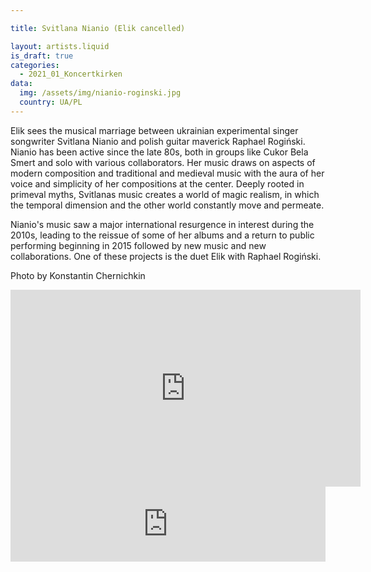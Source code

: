 ```yaml
---

title: Svitlana Nianio (Elik cancelled)

layout: artists.liquid
is_draft: true
categories:
  - 2021_01_Koncertkirken
data:
  img: /assets/img/nianio-roginski.jpg
  country: UA/PL
---
```


Elik sees the musical marriage between ukrainian experimental singer songwriter Svitlana Nianio and polish guitar maverick Raphael Rogiński. Nianio has been active since the late 80s, both in groups like Cukor Bela Smert and solo with various collaborators. Her music draws on aspects of modern composition and traditional and medieval music with the aura of her voice and simplicity of her compositions at the center. Deeply rooted in primeval myths, Svitlanas music creates a world of magic realism, in which the temporal dimension and the other world constantly move and permeate.

Nianio's music saw a major international resurgence in interest during the 2010s, leading to the reissue of some of her albums and a return to public performing beginning in 2015 followed by new music and new collaborations. One of these projects is the duet Elik with Raphael Rogiński.

Photo by Konstantin Chernichkin

<iframe width="560" height="315" src="https://www.youtube.com/embed/FIpeTcyPx3k" title="YouTube video player" frameborder="0" allow="accelerometer; autoplay; clipboard-write; encrypted-media; gyroscope; picture-in-picture" allowfullscreen></iframe>

<iframe style="border: 0; width: 100%; height: 120px;" src="https://bandcamp.com/EmbeddedPlayer/album=1467228501/size=large/bgcol=ffffff/linkcol=0687f5/tracklist=false/artwork=small/transparent=true/" seamless><a href="https://kokarecords.bandcamp.com/album/kytytsi">Китиці / Kytytsi by Світлана Няньо / Svitlana Nianio</a></iframe>
